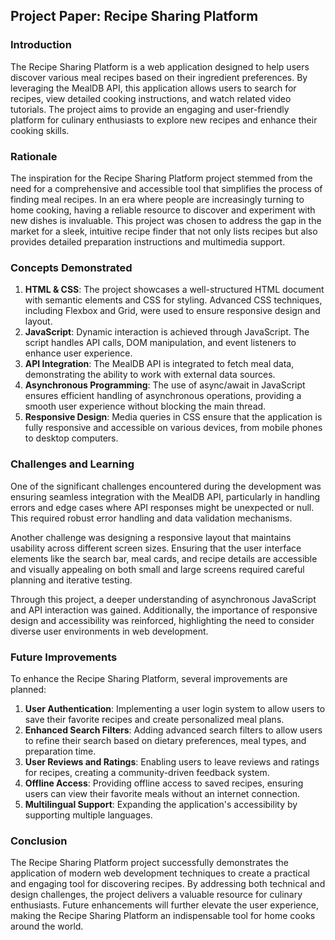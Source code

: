 ## Project Paper: Recipe Sharing Platform

### Introduction
The Recipe Sharing Platform is a web application designed to help users discover various meal recipes based on their ingredient preferences. By leveraging the MealDB API, this application allows users to search for recipes, view detailed cooking instructions, and watch related video tutorials. The project aims to provide an engaging and user-friendly platform for culinary enthusiasts to explore new recipes and enhance their cooking skills.

### Rationale
The inspiration for the Recipe Sharing Platform project stemmed from the need for a comprehensive and accessible tool that simplifies the process of finding meal recipes. In an era where people are increasingly turning to home cooking, having a reliable resource to discover and experiment with new dishes is invaluable. This project was chosen to address the gap in the market for a sleek, intuitive recipe finder that not only lists recipes but also provides detailed preparation instructions and multimedia support.

### Concepts Demonstrated
1. **HTML & CSS**: The project showcases a well-structured HTML document with semantic elements and CSS for styling. Advanced CSS techniques, including Flexbox and Grid, were used to ensure responsive design and layout.
2. **JavaScript**: Dynamic interaction is achieved through JavaScript. The script handles API calls, DOM manipulation, and event listeners to enhance user experience.
3. **API Integration**: The MealDB API is integrated to fetch meal data, demonstrating the ability to work with external data sources.
4. **Asynchronous Programming**: The use of async/await in JavaScript ensures efficient handling of asynchronous operations, providing a smooth user experience without blocking the main thread.
5. **Responsive Design**: Media queries in CSS ensure that the application is fully responsive and accessible on various devices, from mobile phones to desktop computers.

### Challenges and Learning
One of the significant challenges encountered during the development was ensuring seamless integration with the MealDB API, particularly in handling errors and edge cases where API responses might be unexpected or null. This required robust error handling and data validation mechanisms.

Another challenge was designing a responsive layout that maintains usability across different screen sizes. Ensuring that the user interface elements like the search bar, meal cards, and recipe details are accessible and visually appealing on both small and large screens required careful planning and iterative testing.

Through this project, a deeper understanding of asynchronous JavaScript and API interaction was gained. Additionally, the importance of responsive design and accessibility was reinforced, highlighting the need to consider diverse user environments in web development.

### Future Improvements
To enhance the Recipe Sharing Platform, several improvements are planned:
1. **User Authentication**: Implementing a user login system to allow users to save their favorite recipes and create personalized meal plans.
2. **Enhanced Search Filters**: Adding advanced search filters to allow users to refine their search based on dietary preferences, meal types, and preparation time.
3. **User Reviews and Ratings**: Enabling users to leave reviews and ratings for recipes, creating a community-driven feedback system.
4. **Offline Access**: Providing offline access to saved recipes, ensuring users can view their favorite meals without an internet connection.
5. **Multilingual Support**: Expanding the application's accessibility by supporting multiple languages.

### Conclusion
The Recipe Sharing Platform project successfully demonstrates the application of modern web development techniques to create a practical and engaging tool for discovering recipes. By addressing both technical and design challenges, the project delivers a valuable resource for culinary enthusiasts. Future enhancements will further elevate the user experience, making the Recipe Sharing Platform an indispensable tool for home cooks around the world.
